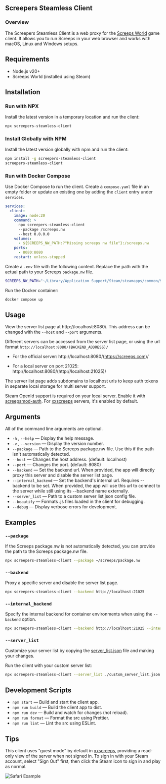 ## Screepers Steamless Client

### Overview

The Screepers Steamless Client is a web proxy for the [Screeps World](https://store.steampowered.com/app/464350/Screeps/) game client. It allows you to run Screeps in your web browser and works with macOS, Linux and Windows setups.

## Requirements

- Node.js v20+
- Screeps World (installed using Steam)

## Installation

### Run with NPX

Install the latest version in a temporary location and run the client:

```sh
npx screepers-steamless-client
```

### Install Globally with NPM

Install the latest version globally with npm and run the client:

```sh
npm install -g screepers-steamless-client
screepers-steamless-client
```

### Run with Docker Compose

Use Docker Compose to run the client. Create a `compose.yaml` file in an empty folder or update an existing one by adding the `client` entry under `services`.

```yaml
services:
  client:
    image: node:20
    command: >
      npx screepers-steamless-client
      --package /screeps.nw
      --host 0.0.0.0
    volumes:
      - ${SCREEPS_NW_PATH:?"Missing screeps nw file"}:/screeps.nw
    ports:
      - 8080:8080
    restart: unless-stopped
```

Create a `.env` file with the following content. Replace the path with the actual path to your Screeps `package.nw` file.

```bash
SCREEPS_NW_PATH="~/Library/Application Support/Steam/steamapps/common/Screeps/package.nw"
```

Run the Docker container:

```bash
docker compose up
```

## Usage

View the server list page at http://localhost:8080/. This address can be changed with the `--host` and `--port` arguments.

Different servers can be accessed from the server list page, or using the url format `http://localhost:8080/(BACKEND_ADDRESS)/`

- For the official server: http://localhost:8080/(https://screeps.com)/

- For a local server on port 21025: http://localhost:8080/(http://localhost:21025)/

The server list page adds subdomains to localhost urls to keep auth tokens in separate local storage for multi server support.

Steam OpenId support is required on your local server. Enable it with [screepsmod-auth](https://github.com/ScreepsMods/screepsmod-auth). For [xxscreeps](https://github.com/laverdet/xxscreeps/) servers, it's enabled by default.

## Arguments

All of the command line arguments are optional.

- `-h` , `--help` &mdash; Display the help message.
- `-v` , `--version` &mdash; Display the version number.
- `--package` &mdash; Path to the Screeps package.nw file. Use this if the path isn't automatically detected.
- `--host` &mdash; Changes the host address. (default: localhost)
- `--port` &mdash; Changes the port. (default: 8080)
- `--backend` &mdash; Set the backend url. When provided, the app will directly proxy this server and disable the server list page.
- `--internal_backend` &mdash; Set the backend's internal url. Requires --backend to be set. When provided, the app will use this url to connect to the server while still using its --backend name externally.
- `--server_list` &mdash; Path to a custom server list json config file.
- `--beautify` &mdash; Formats .js files loaded in the client for debugging.
- `--debug` &mdash; Display verbose errors for development.

## Examples

### `--package`

If the Screeps package.nw is not automatically detected, you can provide the path to the Screeps package.nw file.

```sh
npx screepers-steamless-client --package ~/screeps/package.nw
```

### `--backend`

Proxy a specific server and disable the server list page.

```sh
npx screepers-steamless-client --backend http://localhost:21025
```

### `--internal_backend`

Specify the internal backend for container environments when using the `--backend` option.

```sh
npx screepers-steamless-client --backend http://localhost:21025 --internal_backend http://screeps:21025
```

### `--server_list`

Customize your server list by copying the [server_list.json](settings/server_list.json) file and making your changes.

Run the client with your custom server list:

```sh
npx screepers-steamless-client --server_list ./custom_server_list.json
```

## Development Scripts

- `npm start` &mdash; Build and start the client app.
- `npm run build` &mdash; Build the client app to dist.
- `npm run dev` &mdash; Build and watch for changes (hot reload).
- `npm run format` &mdash; Format the src using Prettier.
- `npm run lint` &mdash; Lint the src using ESLint.

## Tips

This client uses "guest mode" by default in [xxscreeps](https://github.com/laverdet/xxscreeps/), providing a read-only view of the server when not signed in. To sign in with your Steam account, select "Sign Out" first, then click the Steam icon to sign in and play as normal.

![Safari Example](./docs/safari.png)
